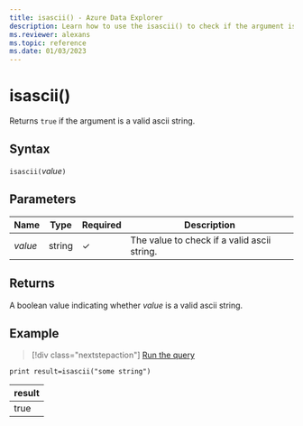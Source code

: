 ```yaml
---
title: isascii() - Azure Data Explorer
description: Learn how to use the isascii() to check if the argument is a valid ascii string.
ms.reviewer: alexans
ms.topic: reference
ms.date: 01/03/2023
---
```

# isascii()

Returns `true` if the argument is a valid ascii string.

## Syntax

`isascii(`*value*`)`

## Parameters

| Name | Type | Required | Description |
| -- | -- | -- | -- |
|*value*|string|&check;| The value to check if a valid ascii string.|

## Returns

A boolean value indicating whether *value* is a valid ascii string.

## Example

> [!div class="nextstepaction"]
> <a href="https://dataexplorer.azure.com/clusters/help/databases/Samples?query=H4sIAAAAAAAAAysoyswrUShKLS7NKbHNLE4sTs7M1FAqzs9NVSguAcqlK2kCAIfayAkjAAAA" target="_blank">Run the query</a>

```kusto
print result=isascii("some string")
```

|result|
|--|
|true|
